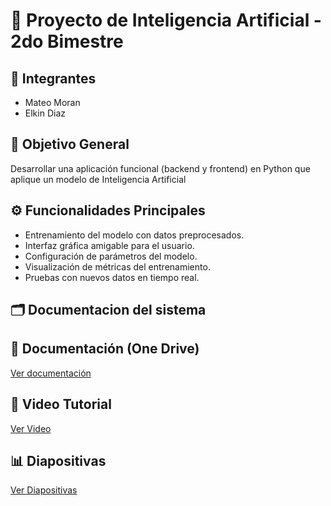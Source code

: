 # 🤖 Proyecto de Inteligencia Artificial - 2do Bimestre

## 👥 Integrantes
- Mateo Moran 
- Elkin Diaz 

## 🎯 Objetivo General
Desarrollar una aplicación funcional (backend y frontend) en Python que aplique un modelo de Inteligencia Artificial

## ⚙️ Funcionalidades Principales
- Entrenamiento del modelo con datos preprocesados.
- Interfaz gráfica amigable para el usuario.
- Configuración de parámetros del modelo.
- Visualización de métricas del entrenamiento.
- Pruebas con nuevos datos en tiempo real.

## 🗂️ Documentacion del sistema

## 📄 Documentación (One Drive)
[Ver documentación](https://epnecuador-my.sharepoint.com/:f:/g/personal/brandon_moran_epn_edu_ec/EgYMpMq5qmNDvmUD0mXYMm8BJIXbUsQWYglU5tQo-VJuEw?e=0TvFGg)


## 🎥 Video Tutorial
[Ver Video](https://www.youtube.com/watch?v=G5QgShePopU)

## 📊 Diapositivas
[Ver Diapositivas](https://www.canva.com/design/DAGuakEbr6Y/QW1-MSqpae_csETPXITdcw/edit?utm_content=DAGuakEbr6Y&utm_campaign=designshare&utm_medium=link2&utm_source=sharebutton)

